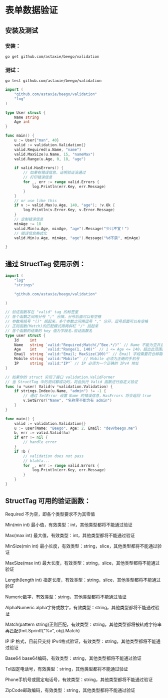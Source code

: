 # 表单数据验证

## 安装及测试

### 安装：

```
go get github.com/astaxie/beego/validation
```

### 测试：

```
go test github.com/astaxie/beego/validation
```

```go
import (
    "github.com/astaxie/beego/validation"
    "log"
)

type User struct {
    Name string
    Age int
}

func main() {
    u := User{"man", 40}
    valid := validation.Validation{}
    valid.Required(u.Name, "name")
    valid.MaxSize(u.Name, 15, "nameMax")
    valid.Range(u.Age, 0, 18, "age")

    if valid.HasErrors() {
        // 如果有错误信息，证明验证没通过
        // 打印错误信息
        for _, err := range valid.Errors {
            log.Println(err.Key, err.Message)
        }
    }
    // or use like this
    if v := valid.Max(u.Age, 140, "age"); !v.Ok {
        log.Println(v.Error.Key, v.Error.Message)
    }
    // 定制错误信息
    minAge := 18
    valid.Min(u.Age, minAge, "age").Message("少儿不宜！")
    // 错误信息格式化
    valid.Min(u.Age, minAge, "age").Message("%d不禁", minAge)

}
```

## 通过 StructTag 使用示例：

```go
import (
    "log"
    "strings"

    "github.com/astaxie/beego/validation"

)

// 验证函数写在 "valid" tag 的标签里
// 各个函数之间用分号 ";" 分隔，分号后面可以有空格
// 参数用括号 "()" 括起来，多个参数之间用逗号 "," 分开，逗号后面可以有空格
// 正则函数(Match)的匹配模式用两斜杠 "/" 括起来
// 各个函数的结果的 key 值为字段名.验证函数名
type user struct {
    Id     int
    Name   string `valid:"Required;Match(/^Bee.*/)"` // Name 不能为空并且以 Bee 开头
    Age    int    `valid:"Range(1, 140)"` // 1 <= Age <= 140，超出此范围即为不合法
    Email  string `valid:"Email; MaxSize(100)"` // Email 字段需要符合邮箱格式，并且最大长度不能大于 100 个字符
    Mobile string `valid:"Mobile"` // Mobile 必须为正确的手机号
    IP     string `valid:"IP"` // IP 必须为一个正确的 IPv4 地址
}

// 如果你的 struct 实现了接口 validation.ValidFormer
// 当 StructTag 中的测试都成功时，将会执行 Valid 函数进行自定义验证
func (u *user) Valid(v *validation.Validation) {
    if strings.Index(u.Name, "admin") != -1 {
        // 通过 SetError 设置 Name 的错误信息，HasErrors 将会返回 true
        v.SetError("Name", "名称里不能含有 admin")
    }
}

func main() {
    valid := validation.Validation{}
    u := user{Name: "Beego", Age: 2, Email: "dev@beego.me"}
    b, err := valid.Valid(&u)
    if err != nil {
        // handle error
    }
    if !b {
        // validation does not pass
        // blabla...
        for _, err := range valid.Errors {
            log.Println(err.Key, err.Message)
        }
    }
}

```

## StructTag 可用的验证函数：

Required 不为空，即各个类型要求不为其零值

Min(min int) 最小值，有效类型：int，其他类型都将不能通过验证

Max(max int) 最大值，有效类型：int，其他类型都将不能通过验证

MinSize(min int) 最小长度，有效类型：string，slice，其他类型都将不能通过验证

MaxSize(max int) 最大长度，有效类型：string，slice，其他类型都将不能通过验证

Length(length int) 指定长度，有效类型：string，slice，其他类型都将不能通过验证

Numeric数字，有效类型：string，其他类型都将不能通过验证

AlphaNumeric alpha字符或数字，有效类型：string，其他类型都将不能通过验证

Match(pattern string)正则匹配，有效类型：string，其他类型都将被转成字符串再匹配(fmt.Sprintf(“%v”, obj).Match)

IP IP 格式，目前只支持 IPv4格式验证，有效类型：string，其他类型都将不能通过验证

Base64 base64编码，有效类型：string，其他类型都将不能通过验证

Tel固定电话号，有效类型：string，其他类型都将不能通过验证

Phone手机号或固定电话号，有效类型：string，其他类型都将不能通过验证

ZipCode邮政编码，有效类型：string，其他类型都将不能通过验证
